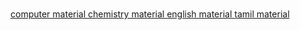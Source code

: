 <html>
<head>
     <title> meganathan </title>
</head>
<body>
      <bg color = red>
<h1 align = center> </h1>
<A href=https://drive.google.com/file/d/15aZY2LDeFnbpmpX7lSDJKL0sJcvb3qwk/view?usp=sharing> computer material </A>
<A href=https://drive.google.com/file/d/1mIarU6KkdDsLTve6_S6My7VN3piAhT9s/view?usp=sharing> chemistry material </A>   
<A href=https://drive.google.com/file/d/1-MXgu5CuBFbK8npJKMtYW6fXkD-vAHEv/view?usp=sharing> english material </A>
<A href=https://drive.google.com/file/d/1bxxI2mDlCy2aW_ltX6w1dOXHoi5Qkk8y/view?usp=sharing> tamil material </A>
</body>
</html>
